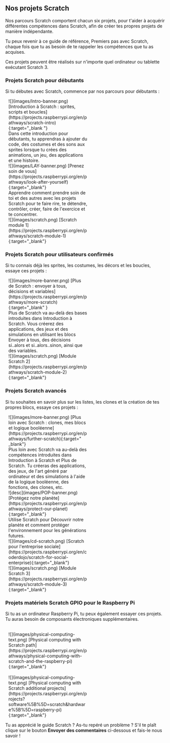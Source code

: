 ## Nos projets Scratch

Nos parcours Scratch comportent chacun six projets, pour t'aider à acquérir différentes compétences dans Scratch, afin de créer tes propres projets de manière indépendante.

Tu peux revenir à ce guide de référence, Premiers pas avec Scratch, chaque fois que tu as besoin de te rappeler les compétences que tu as acquises.

Ces projets peuvent être réalisés sur n'importe quel ordinateur ou tablette exécutant Scratch 3.

### Projets Scratch pour débutants

Si tu débutes avec Scratch, commence par nos parcours pour débutants :

<div style="display: inline-block; max-width: 250px; float: left; padding-left: 10px;">
![](images/Intro-banner.png)
[Introduction à Scratch : sprites, scripts et boucles](https://projects.raspberrypi.org/en/pathways/scratch-intro){:target="_blank "}<br/>
Dans cette introduction pour débutants, tu apprendras à ajouter du code, des costumes et des sons aux sprites lorsque tu crées des animations, un jeu, des applications et une histoire.
</div>

<div style="display: inline-block; max-width: 250px; float: left; padding-left: 10px;">
![](images/LAY-banner.png)
[Prenez soin de vous](https://projects.raspberrypi.org/en/pathways/look-after-yourself){:target="_blank"}<br/>
Apprendre comment prendre soin de toi et des autres avec les projets Scratch pour te faire rire, te détendre, contrôler, créer, faire de l'exercice et te concentrer.
</div>

<div style="display: inline-block; max-width: 250px; float: left; padding-left: 10px;">
![](images/scratch.png)
[Scratch module 1](https://projects.raspberrypi.org/en/pathways/scratch-module-1){:target="_blank"}
</div>

<br clear="both"/>

### Projets Scratch pour utilisateurs confirmés

Si tu connais déjà les sprites, les costumes, les décors et les boucles, essaye ces projets :

<div style="display: inline-block; max-width: 250px; float: left; padding-left: 10px;">
![](images/more-banner.png)
[Plus de Scratch : envoyer à tous, décisions et variables](https://projects.raspberrypi.org/en/pathways/more-scratch){:target="_blank" }<br/>
Plus de Scratch va au-delà des bases introduites dans Introduction à Scratch. Vous créerez des applications, des jeux et des simulations en utilisant les blocs Envoyer à tous, des décisions si..alors et si..alors..sinon, ainsi que des variables.
</div>

<div style="display: inline-block; max-width: 250px; float: left; padding-left: 10px;">
![](images/scratch.png)
[Module Scratch 2](https://projects.raspberrypi.org/en/pathways/scratch-module-2){:target="_blank"}<br/>
</div>

<br clear="both"/>

### Projets Scratch avancés

Si tu souhaites en savoir plus sur les listes, les clones et la création de tes propres blocs, essaye ces projets :

<div style="display: inline-block; max-width: 250px; float: left; padding-left: 10px;">
![](images/more-banner.png)
[Plus loin avec Scratch : clones, mes blocs et logique booléenne](https://projects.raspberrypi.org/en/pathways/further-scratch){:target=" _blank"}<br/>
Plus loin avec Scratch va au-delà des compétences introduites dans Introduction à Scratch et Plus de Scratch. Tu créeras des applications, des jeux, de l'art généré par ordinateur et des simulations à l'aide de la logique booléenne, des fonctions, des clones, etc.
</div>

<div style="display: inline-block; max-width: 250px; float: left; padding-left: 10px;">
![desc](images/POP-banner.png)
[Protégez notre planète](https://projects.raspberrypi.org/en/pathways/protect-our-planet){:target="_blank"}<br/>
Utilise Scratch pour Découvrir notre planète et comment protéger l'environnement pour les générations futures.
</div>

<div style="display: inline-block; max-width: 250px; float: left; padding-left: 10px;">
![](images/cd-scratch.png)
[Scratch pour l'entreprise sociale](https://projects.raspberrypi.org/en/coderdojo/scratch-for-social-enterprise){:target="_blank"}<br/>
</div>

<div style="display: inline-block; max-width: 250px; float: left; padding-left: 10px;">
![](images/scratch.png)
[Module Scratch 3](https://projects.raspberrypi.org/en/pathways/scratch-module-3){:target="_blank"}<br/>
</div>

<br clear="both"/>

### Projets matériels Scratch GPIO pour le Raspberry Pi

Si tu as un ordinateur Raspberry Pi, tu peux également essayer ces projets. Tu auras besoin de composants électroniques supplémentaires.

<div style="display: inline-block; max-width: 250px; float: left; padding-left: 10px;"><br/>
![](images/physical-computing-text.png)
[Physical computing with Scratch path](https://projects.raspberrypi.org/en/pathways/physical-computing-with-scratch-and-the-raspberry-pi){:target="_blank"}
</div>

<div style="display: inline-block; max-width: 250px; float: left; padding-left: 10px;"><br/>
![](images/physical-computing-text.png)
[Physical computing with Scratch additional projects](https://projects.raspberrypi.org/en/projects?software%5B%5D=scratch&hardware%5B%5D=raspberry-pi){:target="_blank"}
</div>

<br clear="both"/>

Tu as apprécié le guide Scratch ? As-tu repéré un problème ? S'il te plaît clique sur le bouton **Envoyer des commentaires** ci-dessous et fais-le nous savoir !
